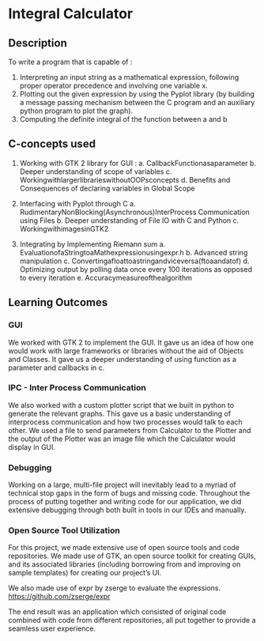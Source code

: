 # Integral Calculator
## Description
To write a program that is capable of :
1. Interpreting an input string as a mathematical expression, following proper
operator precedence and involving one variable x.
2. Plotting out the given expression by using the Pyplot library (by building a
message passing mechanism between the C program and an auxiliary python
program to plot the graph).
3. Computing the definite integral of the function between a and b
## C-concepts used
1. Working with GTK 2 library for GUI :
a. CallbackFunctionasaparameter
b. Deeper understanding of scope of variables
c. WorkingwithlargerlibrarieswithoutOOPsconcepts
d. Benefits and Consequences of declaring variables in Global Scope
  
 2. Interfacing with Pyplot through C
a. RudimentaryNonBlocking(Asynchronous)InterProcess
Communication using Files
b. Deeper understanding of File IO with C and Python
c. WorkingwithimagesinGTK2
3. Integrating by Implementing Riemann sum
a. EvaluationofaStringtoaMathexpressionusingexpr.h
b. Advanced string manipulation
c. Convertingafloattoastringandviceversa(ftoaandatof)
d. Optimizing output by polling data once every 100 iterations as opposed
to every iteration
e. Accuracymeasureofthealgorithm
## Learning Outcomes
### GUI
We worked with GTK 2 to implement the GUI. It gave us an idea of how one would work with large frameworks or libraries without the aid of Objects and Classes. It gave us a deeper understanding of using function as a parameter and callbacks in c.
### IPC - Inter Process Communication
We also worked with a custom plotter script that we built in python to generate the relevant graphs. This gave us a basic understanding of interprocess communication and how two processes would talk to each other.
We used a file to send parameters from Calculator to the Plotter and the output of the Plotter was an image file which the Calculator would display in GUI.
### Debugging
Working on a large, multi-file project will inevitably lead to a myriad of technical stop gaps in the form of bugs and missing code. Throughout the process of putting together and writing code for our application, we did extensive debugging through both built in tools in our IDEs and manually.
### Open Source Tool Utilization
For this project, we made extensive use of open source tools and code repositories.
We made use of GTK, an open source toolkit for creating GUIs, and its associated libraries (including borrowing from and improving on sample templates) for creating our project’s UI.

We also made use of expr by zserge to evaluate the expressions. https://github.com/zserge/expr
 
The end result was an application which consisted of original code combined with code from different repositories, all put together to provide a seamless user experience.
